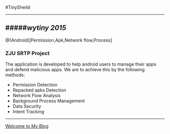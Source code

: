#TinySheild 

--------
#####*wytiny 2015*
--------

@(Android)[Permission,Apk,Network flow,Process]

### ZJU SRTP Project

The application is developed to help android users to manage their apps and defend malicious apps.
We are to achieve this by the following methods:

* Permission Detection
* Repacked apks Detection
* Network Flow Analysis
* Background Process Management
* Data Security
* Intent Tracking

---------

[Welcome to My Blog](http://www.wytiny.me)